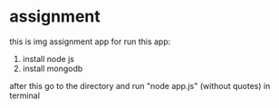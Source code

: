 # assignment
this is img assignment app
for run this app:
1. install node js
2. install mongodb

after this go to the directory and run "node app.js" (without quotes) in terminal


